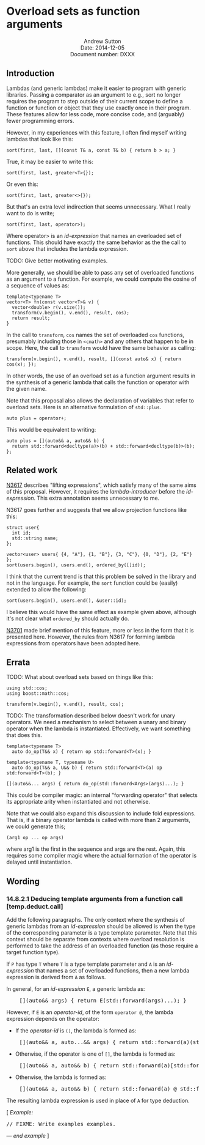 Overload sets as function arguments
===================================

<div style="text-align:center">
Andrew Sutton<br/>
Date: 2014-12-05<br/>
Document number: DXXX
</div>

## Introduction

Lambdas (and generic lambdas) make it easier to program with generic
libraries. Passing a comparator as an argument to e.g., sort no longer
requires the program to step outside of their current scope to define
a function or function or object that they use exactly once in their
program. These features allow for less code, more concise code, and
(arguably) fewer programming errors.

However, in my experiences with this feature, I often find myself writing
lambdas that look like this:


    sort(first, last, [](const T& a, const T& b) { return b > a; }

True, it may be easier to write this:

    sort(first, last, greater<T>{});

Or even this:

    sort(first, last, greater<>{});

But that's an extra level indirection that seems unnecessary. What I
really want to do is write;


    sort(first, last, operator>);

Where operator> is an *id-expression* that names an overloaded set of
functions. This should have exactly the same behavior as the the call
to `sort` above that includes the lambda expression.

TODO: Give better motivating examples.

More generally, we should be able to pass any set of overloaded functions
as an argument to a function. For example, we could compute
the cosine of a sequence of values as:

    template<typename T>
    vector<T> fn(const vector<T>& v) {
      vector<double> r(v.size());
      transform(v.begin(), v.end(), result, cos);
      return result;
    }

In the call to `transform`, `cos` names the set of overloaded `cos` 
functions, presumably including those in `<cmath>` and any others
that happen to be in scope. Here, the call to `transform` would have the
same behavior as calling:

    transform(v.begin(), v.end(), result, [](const auto& x) { return cos(x); });

In other words, the use of an overload set as a function argument results
in the synthesis of a generic lambda that calls the function or operator
with the given name.

Note that this proposal also allows the declaration of variables
that refer to overload sets. Here is an alternative formulation of
`std::plus`.

    auto plus = operator+;

This would be equivalent to writing:

    auto plus = [](auto&& a, auto&& b) { 
      return std::forward<decltype(a)>(b) + std::forward<decltype(b)>(b); 
    };


## Related work

[N3617](http://www.open-std.org/jtc1/sc22/wg21/docs/papers/2013/n3617.htm)
describes "lifting expressions", which satisfy many of the same aims of
this proposal. However, it requires the *lambda-introducer* before the
*id-expression*. This extra annotation seems unnecessary to me.

N3617 goes further and suggests that we allow projection functions like
this:

    struct user{
      int id;
      std::string name;
    };

    vector<user> users{ {4, "A"}, {1, "B"}, {3, "C"}, {0, "D"}, {2, "E"} };
    sort(users.begin(), users.end(), ordered_by([]id));

I think that the current trend is that this problem be solved in the library
and not in the language. For example, the `sort` function could be (easily)
extended to allow the following:

    sort(users.begin(), users.end(), &user::id);

I believe this would have the same effect as example given above, although
it's not clear what `ordered_by` should actually do.

[N3701](http://www.open-std.org/jtc1/sc22/wg21/docs/papers/2013/n3701.htm)
made brief mention of this feature, more or less in the form that it is
presented here. However, the rules from N3617 for forming lambda expressions
from operators have been adopted here.

## Errata 
TODO: What about overload sets based on things like this:

    using std::cos;
    using boost::math::cos;

    transform(v.begin(), v.end(), result, cos);


TODO: The transformation described below doesn't work for unary operators.
We need a mechanism to select between a unary and binary operator when
the lambda is instantiated. Effectively, we want something that does
this.

    template<typename T>
      auto do_op(T&& x) { return op std::forward<T>(x); }
    
    template<typename T, typename U>
      auto do_op(T&& a, U&& b) { return std::forward<T>(a) op std:forward<T>(b); }

    [](auto&&... args) { return do_op(std::forward<Args>(args)...); }

This could be compiler magic: an internal "forwarding operator" that
selects its appropriate arity when instantiated and not otherwise.

Note that we could also expand this discussion to include fold expressions.
That is, if a binary operator lambda is called with more than 2 arguments,
we could generate this;


    (arg1 op ... op args)


where arg1 is the first in the sequence and args are the rest. Again, this
requires some compiler magic where the actual formation of the operator
is delayed until instantiation.


## Wording


### 14.8.2.1 Deducing template arguments from a function call  [temp.deduct.call]


Add the following paragraphs. The only context where the synthesis of generic 
lambdas from an *id-expression* should be allowed is when the type of the
corresponding parameter is a type template parameter. Note that this context
should be separate from contexts where overload resolution is performed
to take the address of an overloaded function (as those require a target
function type).

If `P` has type `T` where `T` is a type template parameter and `A` is an 
*id-expression* that names a set of overloaded functions, then a new lambda 
expression is derived from `A` as follows.

In general, for an *id-expression* `E`, a generic lambda as:

<pre>
    [](auto&& args) { return E(std::forward<decltype(args)>(args)...); }
</pre>

However, if `E` is an *operator-id*, of the form `operator @`, the lambda 
expression depends on the operator:

- If the *operator-id* is `()`, the lambda is formed as:

<pre>
    [](auto&& a, auto...&& args) { return std::forward<decltype(a)>(a)(std::forward<decltype(args)>(args)...); }
</pre>

- Otherwise, if the operator is one of `[]`, the lambda is formed as:

<pre>
    [](auto&& a, auto&& b) { return std::forward<decltype(a)>(a)[std::forward<decltype(b)>(b)]; }
</pre>

- Otherwise, the lambda is formed as:

<pre>
    [](auto&& a, auto&& b) { return std::forward<decltype(a)>(a) @ std::forward<decltype(b)>(b); }
</pre>

The resulting lambda expression is used in place of `A` for type deduction.

[ <i>Example:</i>
<pre>
// FIXME: Write examples examples.
</pre>
&mdash; <i>end example</i> ]

</body>

